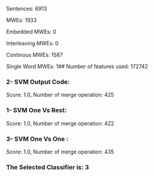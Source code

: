 Sentences: 6913

MWEs: 1933

Embedded MWEs: 0

Interleaving MWEs: 0

Continous MWEs: 1587

Single Word MWEs: 1## Number of features used: 172742

### 2- SVM Output Code: 
Score: 1.0, Number of merge operation: 425
### 1- SVM One Vs Rest: 
Score: 1.0, Number of merge operation: 422
### 3- SVM One Vs One : 
Score: 1.0, Number of merge operation: 435
### The Selected Classifier is: 3
